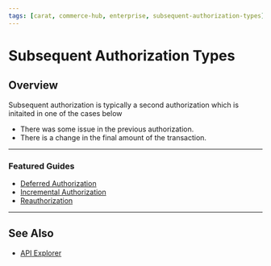 ```yaml
---
tags: [carat, commerce-hub, enterprise, subsequent-authorization-types]
---
```



# Subsequent Authorization Types

## Overview

Subsequent authorization is typically a second authorization which is initaited in one of the cases below

- There was some issue in the previous authorization.
- There is a change in the final amount of the transaction.


<!--
authorizationTypeIndicator identifies the authorization type of subsequent transactions. Valid Values are: *INCREMENTAL*, *RESUBMIT*, *DELAYED_CHARGE*, *REAUTH*, *NO_SHOW*, *TOP_UP*, *DEFERRED*.
 -->

---

 ### Featured Guides

 - [Deferred Authorization](?path=docs/Resources/Guides/Authorizations/Deferred-Auth.md)
 - [Incremental Authorization](?path=docs/Resources/Guides/Authorizations/Incremental-Auth.md)
 - [Reauthorization](?path=docs/Resources/Guides/Authorizations/Re-Auth.md)

---

## See Also

- [API Explorer](../api/?type=post&path=/payments/v1/charges)



